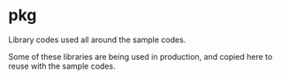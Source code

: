 # pkg

Library codes used all around the sample codes.

Some of these libraries are being used in production, and copied here to reuse with the
sample codes.
